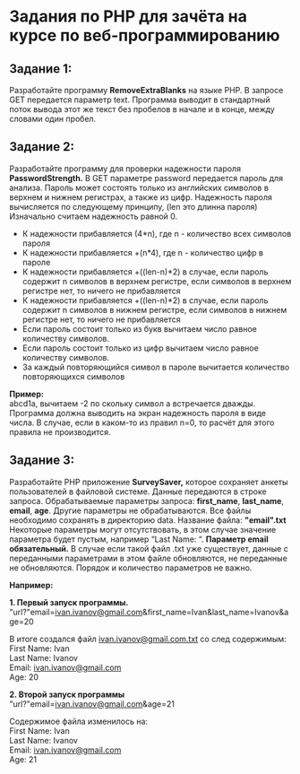 # Задания по PHP для зачёта на курсе по веб-программированию

## Задание 1:

Разработайте программу **RemoveExtraBlanks** на языке PHP. В запросе GET передается параметр text.
Программа выводит в стандартный поток вывода этот же текст без пробелов в начале и в конце, между словами один пробел.

## Задание 2:

Разработайте программу для проверки надежности пароля **PasswordStrength.** В GET параметре password передается пароль
для анализа. Пароль может состоять только из английских символов в верхнем и нижнем регистрах, а также из цифр.
Надежность пароля вычисляется по следующему принципу, (len это длинна пароля)
Изначально считаем надежность равной 0.

- К надежности прибавляется (4*n), где n - количество всех символов пароля
- К надежности прибавляется +(n*4), где n - количество цифр в пароле
- К надежности прибавляется +((len-n)*2) в случае, если пароль содержит n символов в верхнем регистре, если символов в
  верхнем регистре нет, то ничего не прибавляется
- К надежности прибавляется +((len-n)*2) в случае, если пароль содержит n символов в нижнем регистре, если символов в
  нижнем регистре нет, то ничего не прибавляется
- Если пароль состоит только из букв вычитаем число равное количеству символов.
- Если пароль состоит только из цифр вычитаем число равное количеству символов.
- За каждый повторяющийся символ в пароле вычитается количество повторяющихся символов

**Пример:**\
abcd1a, вычитаем -2 по скольку символ a встречается дважды. Программа должна выводить на экран надежность пароля в виде
числа.
В случае, если в каком-то из правил n=0, то расчёт для этого правила не производится.

## Задание 3:

Разработайте PHP приложение **SurveySaver,** которое сохраняет анкеты пользователей в файловой системе. Данные
передаются в строке запроса. Обрабатываемые параметры запроса: **first_name**, **last_name**, **email**, **age**. Другие параметры не
обрабатываются. Все файлы необходимо сохранять в директорию data. Название файла: **"email".txt** Некоторые параметры могут
отсутствовать, в этом случае значение параметра будет пустым, например “Last Name: “. **Параметр email обязательный.** В
случае если такой файл <email>.txt уже существует, данные с переданными параметрами в этом файле обновляются, не
переданные не обновляются. Порядок и количество параметров не важно.

**Например:**

**1. Первый запуск программы.**\
"url?"email=ivan.ivanov@gmail.com&first_name=Ivan&last_name=Ivanov&age=20

В итоге создался файл ivan.ivanov@gmail.com.txt со след содержимым:\
First Name: Ivan\
Last Name: Ivanov\
Email: ivan.ivanov@gmail.com\
Age: 20

**2. Второй запуск программы**\
"url?"email=ivan.ivanov@gmail.com&age=21

Содержимое файла изменилось на:\
First Name: Ivan\
Last Name: Ivanov\
Email: ivan.ivanov@gmail.com\
Age: 21
